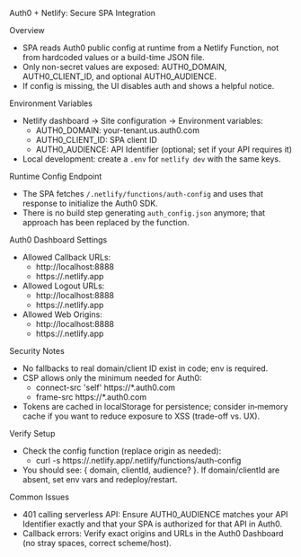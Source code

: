 Auth0 + Netlify: Secure SPA Integration

Overview
- SPA reads Auth0 public config at runtime from a Netlify Function, not from hardcoded values or a build-time JSON file.
- Only non-secret values are exposed: AUTH0_DOMAIN, AUTH0_CLIENT_ID, and optional AUTH0_AUDIENCE.
- If config is missing, the UI disables auth and shows a helpful notice.

Environment Variables
- Netlify dashboard → Site configuration → Environment variables:
  - AUTH0_DOMAIN: your-tenant.us.auth0.com
  - AUTH0_CLIENT_ID: SPA client ID
  - AUTH0_AUDIENCE: API Identifier (optional; set if your API requires it)
- Local development: create a `.env` for `netlify dev` with the same keys.

Runtime Config Endpoint
- The SPA fetches `/.netlify/functions/auth-config` and uses that response to initialize the Auth0 SDK.
- There is no build step generating `auth_config.json` anymore; that approach has been replaced by the function.

Auth0 Dashboard Settings
- Allowed Callback URLs:
  - http://localhost:8888
  - https://<your-site>.netlify.app
- Allowed Logout URLs:
  - http://localhost:8888
  - https://<your-site>.netlify.app
- Allowed Web Origins:
  - http://localhost:8888
  - https://<your-site>.netlify.app

Security Notes
- No fallbacks to real domain/client ID exist in code; env is required.
- CSP allows only the minimum needed for Auth0:
  - connect-src 'self' https://*.auth0.com
  - frame-src https://*.auth0.com
- Tokens are cached in localStorage for persistence; consider in‑memory cache if you want to reduce exposure to XSS (trade-off vs. UX).

Verify Setup
- Check the config function (replace origin as needed):
  - curl -s https://<your-site>.netlify.app/.netlify/functions/auth-config
- You should see: { domain, clientId, audience? }. If domain/clientId are absent, set env vars and redeploy/restart.

Common Issues
- 401 calling serverless API: Ensure AUTH0_AUDIENCE matches your API Identifier exactly and that your SPA is authorized for that API in Auth0.
- Callback errors: Verify exact origins and URLs in the Auth0 Dashboard (no stray spaces, correct scheme/host).
